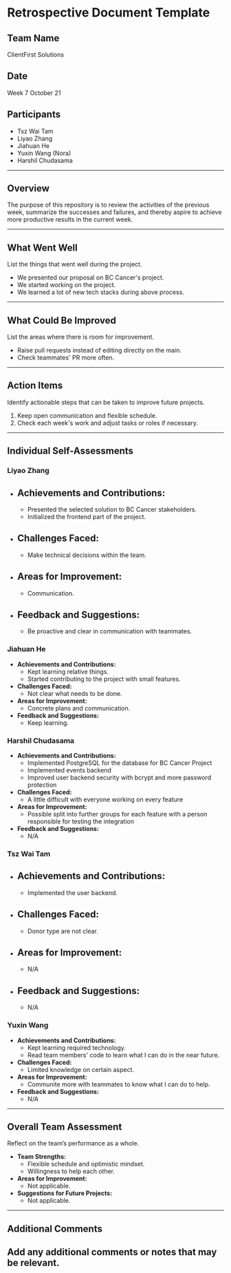 # Retrospective Document Template

## Team Name

ClientFirst Solutions

## Date

Week 7 October 21

## Participants

- Tsz Wai Tam
- Liyao Zhang
- Jiahuan He
- Yuxin Wang (Nora)
- Harshil Chudasama

---

## Overview

The purpose of this repository is to review the activities of the previous week, summarize the successes and failures, and thereby aspire to achieve more productive results in the current week.

---

## What Went Well

List the things that went well during the project.

- We presented our proposal on BC Cancer's project.
- We started working on the project.
- We learned a lot of new tech stacks during above process.

---

## What Could Be Improved

List the areas where there is room for improvement.

- Raise pull requests instead of editing directly on the main.
- Check teammates' PR more often.

---

## Action Items

Identify actionable steps that can be taken to improve future projects.

1. Keep open communication and flexible schedule.
2. Check each week's work and adjust tasks or roles if necessary.

---

## Individual Self-Assessments

### Liyao Zhang

- ## **Achievements and Contributions:**
  - Presented the selected solution to BC Cancer stakeholders.
  - Initialized the frontend part of the project.
- ## **Challenges Faced:**
  - Make technical decisions within the team.
- ## **Areas for Improvement:**
  - Communication.
- ## **Feedback and Suggestions:**
  - Be proactive and clear in communication with teammates.

### Jiahuan He

- **Achievements and Contributions:**
  - Kept learning relative things.
  - Started contributing to the project with small features.
- **Challenges Faced:**
  - Not clear what needs to be done.
- **Areas for Improvement:**
  - Concrete plans and communication.
- **Feedback and Suggestions:**
  - Keep learning.

### Harshil Chudasama

- **Achievements and Contributions:**
  - Implemented PostgreSQL for the database for BC Cancer Project
  - Implemented events backend
  - Improved user backend security with bcrypt and more password protection
- **Challenges Faced:**
  - A little difficult with everyone working on every feature
- **Areas for Improvement:**
  - Possible split into further groups for each feature with a person responsible for testing the integration
- **Feedback and Suggestions:**
  - N/A

### Tsz Wai Tam

- ## **Achievements and Contributions:**
  - Implemented the user backend.
- ## **Challenges Faced:**
  - Donor type are not clear.
- ## **Areas for Improvement:**
  - N/A
- ## **Feedback and Suggestions:**
  - N/A

### Yuxin Wang

- **Achievements and Contributions:**
  - Kept learning required technology.
  - Read team members' code to learn what I can do in the near future.
- **Challenges Faced:**
  - Limited knowledge on certain aspect.
- **Areas for Improvement:**
  - Communite more with teammates to know what I can do to help.
- **Feedback and Suggestions:**
  - N/A

---

## Overall Team Assessment

Reflect on the team’s performance as a whole.

- **Team Strengths:**
  - Flexible schedule and optimistic mindset.
  - Willingness to help each other.
- **Areas for Improvement:**
  - Not applicable.
- **Suggestions for Future Projects:**
  - Not applicable.

---

## Additional Comments

## Add any additional comments or notes that may be relevant.
